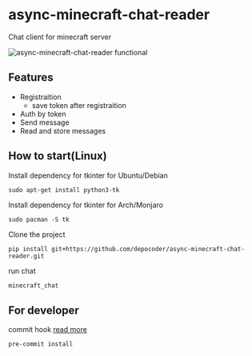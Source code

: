 # async-minecraft-chat-reader

Chat client for minecraft server

![async-minecraft-chat-reader functional](https://s7.gifyu.com/images/Peek-2022-03-10-11-01.gif)

## Features
- Registraition
  - save token after registraition
- Auth by token
- Send message
- Read and store messages


## How to start(Linux)

Install dependency for tkinter for Ubuntu/Debian
```shell
sudo apt-get install python3-tk
```

Install dependency for tkinter for Arch/Monjaro
```shell
sudo pacman -S tk
```


Clone the project
```shell
pip install git+https://github.com/depocoder/async-minecraft-chat-reader.git
```

run chat
```bash
minecraft_chat
```

## For developer

commit hook [read more](https://pre-commit.com/)
```shell
pre-commit install
```
